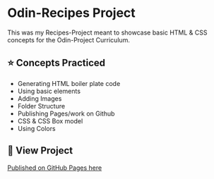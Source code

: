 # Odin-Recipes Project

This was my Recipes-Project meant to showcase basic HTML & CSS concepts for the Odin-Project Curriculum.

## ⭐️ Concepts Practiced

- Generating HTML boiler plate code
- Using basic elements
- Adding Images
- Folder Structure
- Publishing Pages/work on Github
- CSS & CSS Box model
- Using Colors

## 🔗 View Project

[Published on GitHub Pages here](https://agile-learning-institute.github.io/member-moses-odin-recipes/)
